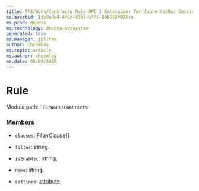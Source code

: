 ```yaml
---
title: TFS/Work/Contracts Rule API | Extensions for Azure DevOps Services
ms.assetid: 1db9ada4-4f6d-83b7-bf7c-16b502f935ae
ms.prod: devops
ms.technology: devops-ecosystem
generated: true
ms.manager: jillfra
author: chcomley
ms.topic: article
ms.author: chcomley
ms.date: 08/04/2016
---
```


# Rule

Module path: `TFS/Work/Contracts`


### Members

* `clauses`: [FilterClause](../../../TFS/Work/Contracts/FilterClause.md)[]. 

* `filter`: string. 

* `isEnabled`: string. 

* `name`: string. 

* `settings`: [attribute](../../../TFS/Work/Contracts/attribute.md). 

